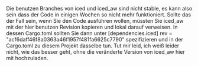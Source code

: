 Die benutzen Branches von iced und iced_aw sind nicht stable, es kann also sein dass der Code in einigen Wochen so nicht mehr funktioniert.
Sollte das der Fall sein, wenn Sie den Code ausführen wollen, müssten Sie iced_aw mit der hier benutzen Revision kopieren und lokal darauf verweisen.
In dessen Cargo.toml sollten Sie dann unter [dependencies.iced] rev = "acf6daff46f8a0363a46f1957f481fa6625c7790" spezifizieren und in der Cargo.toml zu diesem Projekt dasselbe tun.
Tut mir leid, ich weiß leider nicht, wie das besser geht, ohne die veränderte Version von iced_aw hier mit hochzuladen.
